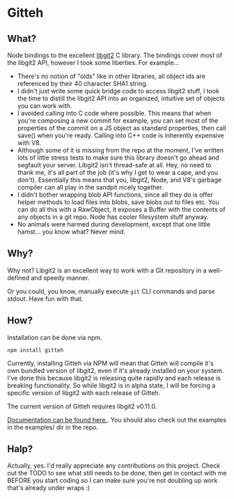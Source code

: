 # Gitteh

## What?

Node bindings to the excellent [libgit2](http://libgit2.github.com) C library. The bindings cover *most* of the libgit2 API, however I took some liberties. For example...

* There's no notion of "oids" like in other libraries, all object ids are referenced by their 40 character SHA1 string.
* I didn't just write some quick bridge code to access libgit2 stuff, I took the time to distill the libgit2 API into an organized, intuitive set of objects you can work with.
* I avoided calling into C code where possible. This means that when you're composing a new commit for example, you can set most of the properties of the commit on a JS object as standard properties, then call save() when you're ready. Calling into C++ code is inherently expensive with V8.
* Although some of it is missing from the repo at the moment, I've written lots of little stress tests to make sure this library doesn't go ahead and segfault your server. Libgit2 isn't thread-safe at all. Hey, no need to thank me, it's all part of the job (it's why I get to wear a cape, and you don't). Essentially this means that you, libgit2, Node, and V8's garbage compiler can all play in the sandpit nicely together.
* I didn't bother wrapping blob API functions, since all they do is offer helper methods to load files into blobs, save blobs out to files etc. You can do all this with a RawObject, it exposes a Buffer with the contents of any objects in a git repo. Node has cooler filesystem stuff anyway.
* No animals were harmed during development, except that one little hamst... you know what? Never mind.

## Why?

Why not? Libgit2 is an excellent way to work with a Git repository in a well-defined and speedy manner. 

Or you could, you know, manually execute `git` CLI commands and parse stdout. Have fun with that. 

## How?

Installation can be done via npm.

	npm install gitteh
	
Currently, installing Gitteh via NPM will mean that Gitteh will compile it's own
bundled version of libgit2, even if it's already installed on your system. I've
done this because libgit2 is releasing quite rapidly and each release is breaking
functionality. So while libgit2 is in alpha state, I will be forcing a specific
version of libgit2 with each release of Gitteh.

The current version of Gitteh requires libgit2 v0.11.0.

[Documentation can be found here.](http://libgit2.github.com/node-gitteh/docs/index.html). You should also check out the examples in the examples/ dir in the repo.

## Halp?

Actually, yes. I'd really appreciate any contributions on this project. Check out the TODO to see what still needs to be done, then get in contact with me BEFORE you start coding so I can make sure you're not doubling up work that's already under wraps :)
